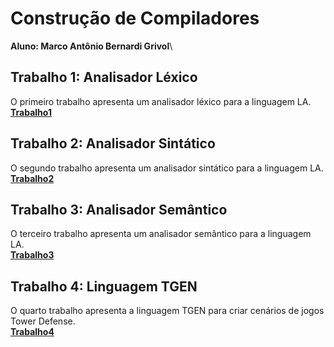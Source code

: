 # Construção de Compiladores

**Aluno: Marco Antônio Bernardi Grivol**\

## Trabalho 1: Analisador Léxico
O primeiro trabalho apresenta um analisador léxico para a linguagem LA.\
[**Trabalho1**](https://github.com/MarcoGrivol/compiladores/tree/master/Trabalho1)

## Trabalho 2: Analisador Sintático
O segundo trabalho apresenta um analisador sintático para a linguagem LA.\
[**Trabalho2**](https://github.com/MarcoGrivol/compiladores/tree/master/Trabalho2)

## Trabalho 3: Analisador Semântico
O terceiro trabalho apresenta um analisador semântico para a linguagem LA.\
[**Trabalho3**](https://github.com/MarcoGrivol/compiladores/tree/master/Trabalho3)

## Trabalho 4: Linguagem TGEN
O quarto trabalho apresenta a linguagem TGEN para criar cenários de jogos Tower Defense.\
[**Trabalho4**](https://github.com/MarcoGrivol/compiladores/tree/master/Trabalho4)
